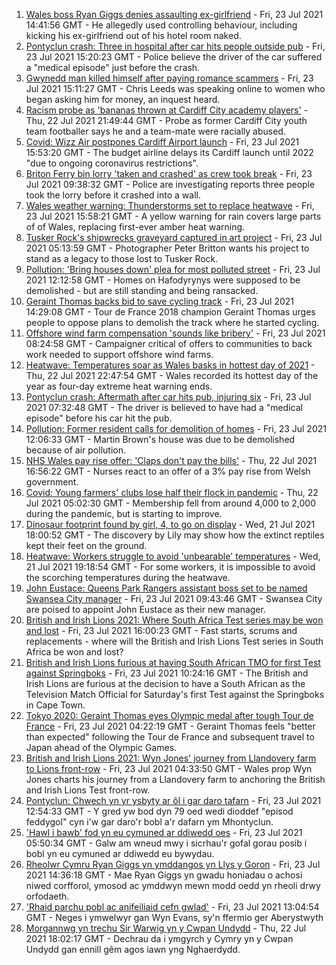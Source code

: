 1. [Wales boss Ryan Giggs denies assaulting ex-girlfriend](https://www.bbc.co.uk/news/uk-wales-57939707) - Fri, 23 Jul 2021 14:41:56 GMT - He allegedly used controlling behaviour, including kicking his ex-girlfriend out of his hotel room naked.
2. [Pontyclun crash: Three in hospital after car hits people outside pub](https://www.bbc.co.uk/news/uk-wales-57934076) - Fri, 23 Jul 2021 15:20:23 GMT - Police believe the driver of the car suffered a "medical episode" just before the crash.
3. [Gwynedd man killed himself after paying romance scammers](https://www.bbc.co.uk/news/uk-wales-57935467) - Fri, 23 Jul 2021 15:11:27 GMT - Chris Leeds was speaking online to women who began asking him for money, an inquest heard.
4. [Racism probe as 'bananas thrown at Cardiff City academy players'](https://www.bbc.co.uk/news/uk-wales-57934499) - Thu, 22 Jul 2021 21:49:44 GMT - Probe as former Cardiff City youth team footballer says he and a team-mate were racially abused.
5. [Covid: Wizz Air postpones Cardiff Airport launch](https://www.bbc.co.uk/news/uk-wales-57944339) - Fri, 23 Jul 2021 15:53:20 GMT - The budget airline delays its Cardiff launch until 2022 "due to ongoing coronavirus restrictions".
6. [Briton Ferry bin lorry 'taken and crashed' as crew took break](https://www.bbc.co.uk/news/uk-wales-57941011) - Fri, 23 Jul 2021 09:38:32 GMT - Police are investigating reports three people took the lorry before it crashed into a wall.
7. [Wales weather warning: Thunderstorms set to replace heatwave](https://www.bbc.co.uk/news/uk-wales-57929643) - Fri, 23 Jul 2021 15:58:21 GMT - A yellow warning for rain covers large parts of of Wales, replacing first-ever amber heat warning.
8. [Tusker Rock's shipwrecks graveyard captured in art project](https://www.bbc.co.uk/news/uk-wales-57918489) - Fri, 23 Jul 2021 05:13:59 GMT - Photographer Peter Britton wants his project to stand as a legacy to those lost to Tusker Rock.
9. [Pollution: 'Bring houses down' plea for most polluted street](https://www.bbc.co.uk/news/uk-wales-57935458) - Fri, 23 Jul 2021 12:12:58 GMT - Homes on Hafodyrynys were supposed to be demolished - but are still standing and being ransacked.
10. [Geraint Thomas backs bid to save cycling track](https://www.bbc.co.uk/sport/cycling/57939521) - Fri, 23 Jul 2021 14:29:08 GMT - Tour de France 2018 champion Geraint Thomas urges people to oppose plans to demolish the track where he started cycling.
11. [Offshore wind farm compensation 'sounds like bribery'](https://www.bbc.co.uk/news/uk-wales-57931760) - Fri, 23 Jul 2021 08:24:58 GMT - Campaigner critical of offers to communities to back work needed to support offshore wind farms.
12. [Heatwave: Temperatures soar as Wales basks in hottest day of 2021](https://www.bbc.co.uk/news/uk-wales-57934070) - Thu, 22 Jul 2021 22:47:54 GMT - Wales recorded its hottest day of the year as four-day extreme heat warning ends.
13. [Pontyclun crash: Aftermath after car hits pub, injuring six](https://www.bbc.co.uk/news/uk-wales-57939709) - Fri, 23 Jul 2021 07:32:48 GMT - The driver is believed to have had a "medical episode" before his car hit the pub.
14. [Pollution: Former resident calls for demolition of homes](https://www.bbc.co.uk/news/uk-wales-57941020) - Fri, 23 Jul 2021 12:06:33 GMT - Martin Brown's house was due to be demolished because of air pollution.
15. [NHS Wales pay rise offer: 'Claps don't pay the bills'](https://www.bbc.co.uk/news/uk-wales-57932294) - Thu, 22 Jul 2021 16:56:22 GMT - Nurses react to an offer of a 3% pay rise from Welsh government.
16. [Covid: Young farmers' clubs lose half their flock in pandemic](https://www.bbc.co.uk/news/uk-wales-57923766) - Thu, 22 Jul 2021 05:02:30 GMT - Membership fell from around 4,000 to 2,000 during the pandemic, but is starting to improve.
17. [Dinosaur footprint found by girl, 4, to go on display](https://www.bbc.co.uk/news/uk-wales-57921987) - Wed, 21 Jul 2021 18:00:52 GMT - The discovery by Lily may show how the extinct reptiles kept their feet on the ground.
18. [Heatwave: Workers struggle to avoid 'unbearable' temperatures](https://www.bbc.co.uk/news/uk-wales-57923094) - Wed, 21 Jul 2021 19:18:54 GMT - For some workers, it is impossible to avoid the scorching temperatures during the heatwave.
19. [John Eustace: Queens Park Rangers assistant boss set to be named Swansea City manager](https://www.bbc.co.uk/sport/football/57942276) - Fri, 23 Jul 2021 09:43:46 GMT - Swansea City are poised to appoint John Eustace as their new manager.
20. [British and Irish Lions 2021: Where South Africa Test series may be won and lost](https://www.bbc.co.uk/sport/rugby-union/57933334) - Fri, 23 Jul 2021 16:00:23 GMT - Fast starts, scrums and replacements - where will the British and Irish Lions Test series in South Africa be won and lost?
21. [British and Irish Lions furious at having South African TMO for first Test against Springboks](https://www.bbc.co.uk/sport/rugby-union/57937313) - Fri, 23 Jul 2021 10:24:16 GMT - The British and Irish Lions are furious at the decision to have a South African as the Television Match Official for Saturday's first Test against the Springboks in Cape Town.
22. [Tokyo 2020: Geraint Thomas eyes Olympic medal after tough Tour de France](https://www.bbc.co.uk/sport/olympics/57931387) - Fri, 23 Jul 2021 04:22:19 GMT - Geraint Thomas feels "better than expected" following the Tour de France and subsequent travel to Japan ahead of the Olympic Games.
23. [British and Irish Lions 2021: Wyn Jones' journey from Llandovery farm to Lions front-row](https://www.bbc.co.uk/sport/rugby-union/57925554) - Fri, 23 Jul 2021 04:33:50 GMT - Wales prop Wyn Jones charts his journey from a Llandovery farm to anchoring the British and Irish Lions Test front-row.
24. [Pontyclun: Chwech yn yr ysbyty ar ôl i gar daro tafarn](https://www.bbc.co.uk/newyddion/57906843) - Fri, 23 Jul 2021 12:54:33 GMT - Y gred yw bod dyn 79 oed wedi dioddef "episod feddygol" cyn i'w gar daro'r bobl a'r dafarn ym Mhontyclun.
25. ['Hawl i bawb' fod yn eu cymuned ar ddiwedd oes](https://www.bbc.co.uk/newyddion/57932136) - Fri, 23 Jul 2021 05:50:34 GMT - Galw am wneud mwy i sicrhau'r gofal gorau posib i bobl yn eu cymuned ar ddiwedd eu bywydau.
26. [Rheolwr Cymru Ryan Giggs yn ymddangos yn Llys y Goron](https://www.bbc.co.uk/newyddion/57941953) - Fri, 23 Jul 2021 14:36:18 GMT - Mae Ryan Giggs yn gwadu honiadau o achosi niwed corfforol, ymosod ac ymddwyn mewn modd oedd yn rheoli drwy orfodaeth.
27. ['Rhaid parchu pobl ac anifeiliaid cefn gwlad'](https://www.bbc.co.uk/newyddion/57904839) - Fri, 23 Jul 2021 13:04:54 GMT - Neges i ymwelwyr gan Wyn Evans, sy'n ffermio ger Aberystwyth
28. [Morgannwg yn trechu Sir Warwig yn y Cwpan Undydd](https://www.bbc.co.uk/newyddion/57936623) - Thu, 22 Jul 2021 18:02:17 GMT - Dechrau da i ymgyrch y Cymry yn y Cwpan Undydd gan ennill gêm agos iawn yng Nghaerdydd.
